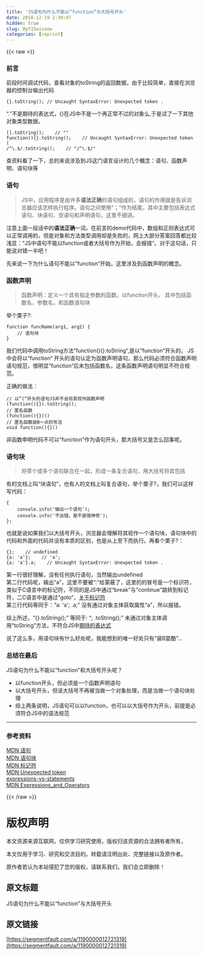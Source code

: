 ```yaml
---
title: 'JS语句为什么不能以“function”与大括号开头' 
date: 2018-12-19 2:30:07
hidden: true
slug: 0pf15wixaew
categories: [reprint]
---
```


{{< raw >}}

                    
<h3 id="articleHeader0">前言</h3>
<p>前段时间调试代码，查看对象的toString的返回数据，由于比较简单，直接在浏览器的控制台输出代码</p>
<div class="widget-codetool" style="display:none;">
      <div class="widget-codetool--inner">
      <span class="selectCode code-tool" data-toggle="tooltip" data-placement="top" title="" data-original-title="全选"></span>
      <span type="button" class="copyCode code-tool" data-toggle="tooltip" data-placement="top" data-clipboard-text="{}.toString();    // Uncaught SyntaxError: Unexpected token ." title="" data-original-title="复制"></span>
      <span type="button" class="saveToNote code-tool" data-toggle="tooltip" data-placement="top" title="" data-original-title="放进笔记"></span>
      </div>
      </div><pre class="javascript hljs"><code class="javascript" style="word-break: break-word; white-space: initial;">{}.toString();    <span class="hljs-comment">// Uncaught SyntaxError: Unexpected token .</span></code></pre>
<p>“.”不是期待的表达式，{}在JS中不是一个再正常不过的对象么,于是试了一下其他对象类型数据。</p>
<div class="widget-codetool" style="display:none;">
      <div class="widget-codetool--inner">
      <span class="selectCode code-tool" data-toggle="tooltip" data-placement="top" title="" data-original-title="全选"></span>
      <span type="button" class="copyCode code-tool" data-toggle="tooltip" data-placement="top" data-clipboard-text="[].toString();    // &quot;&quot;
function(){}.toString();    // Uncaught SyntaxError: Unexpected token (
/^\.$/.toString();    // &quot;/^\.$/&quot;" title="" data-original-title="复制"></span>
      <span type="button" class="saveToNote code-tool" data-toggle="tooltip" data-placement="top" title="" data-original-title="放进笔记"></span>
      </div>
      </div><pre class="javascript hljs"><code class="javascript">[].toString();    <span class="hljs-comment">// ""</span>
<span class="hljs-function"><span class="hljs-keyword">function</span>(<span class="hljs-params"></span>)</span>{}.toString();    <span class="hljs-comment">// Uncaught SyntaxError: Unexpected token (</span>
/^\.$/.toString();    <span class="hljs-comment">// "/^\.$/"</span></code></pre>
<p>查资料看了一下，总的来说涉及到JS这门语言设计的几个概念：语句、函数声明、语句块等</p>
<h3 id="articleHeader1">语句</h3>
<blockquote>JS中，应用程序是由许多<strong>语法正确</strong>的语句组成的，语句的作用就是告诉浏览器应该怎样执行程序。语句之间使用“；”作为结尾，其中主要包括表达式语句、块语句、空语句和声明语句，这里不细讲。</blockquote>
<p>注意上面一段话中的<strong>语法正确</strong>一词，在前言的demo代码中，数组和正则表达式可以正常调用的，但是对象和方法类型调用却是失败的，网上大部分答案回答都比较浅显：”JS中语句不能以function或者大括号作为开始，会报错“。对于这句话，只能说对错一半吧！</p>
<p>先来说一下为什么语句不能以”function“开始，这里涉及到函数声明的概念。</p>
<h3 id="articleHeader2">函数声明</h3>
<blockquote>函数声明：定义一个具有指定参数的函数，以function开头， 其中包括函数名，参数名，和函数语句块</blockquote>
<p>举个栗子?:</p>
<div class="widget-codetool" style="display:none;">
      <div class="widget-codetool--inner">
      <span class="selectCode code-tool" data-toggle="tooltip" data-placement="top" title="" data-original-title="全选"></span>
      <span type="button" class="copyCode code-tool" data-toggle="tooltip" data-placement="top" data-clipboard-text="function funcName(arg1, arg2) {
    // 语句块
}" title="" data-original-title="复制"></span>
      <span type="button" class="saveToNote code-tool" data-toggle="tooltip" data-placement="top" title="" data-original-title="放进笔记"></span>
      </div>
      </div><pre class="javascript hljs"><code class="javascript"><span class="hljs-function"><span class="hljs-keyword">function</span> <span class="hljs-title">funcName</span>(<span class="hljs-params">arg1, arg2</span>) </span>{
    <span class="hljs-comment">// 语句块</span>
}</code></pre>
<p>我们代码中调用toString方法”function(){}.toString“,是以”function“开头的， JS中会将以”function“ 开头的语句认定为函数声明语句，那么代码必须符合函数声明语句规范，很明显”function“后未包括函数名，这条函数声明语句明显不符合规范。</p>
<p>正确的做法：</p>
<div class="widget-codetool" style="display:none;">
      <div class="widget-codetool--inner">
      <span class="selectCode code-tool" data-toggle="tooltip" data-placement="top" title="" data-original-title="全选"></span>
      <span type="button" class="copyCode code-tool" data-toggle="tooltip" data-placement="top" data-clipboard-text="// 以”(“开头的语句JS并不会将其视作函数声明
(function(){}).toString();
// 匿名函数
(function(){})()
// 匿名函数装B一点的写法
void function(){}()" title="" data-original-title="复制"></span>
      <span type="button" class="saveToNote code-tool" data-toggle="tooltip" data-placement="top" title="" data-original-title="放进笔记"></span>
      </div>
      </div><pre class="javascript hljs"><code class="javascript"><span class="hljs-comment">// 以”(“开头的语句JS并不会将其视作函数声明</span>
(<span class="hljs-function"><span class="hljs-keyword">function</span>(<span class="hljs-params"></span>)</span>{}).toString();
<span class="hljs-comment">// 匿名函数</span>
(<span class="hljs-function"><span class="hljs-keyword">function</span>(<span class="hljs-params"></span>)</span>{})()
<span class="hljs-comment">// 匿名函数装B一点的写法</span>
<span class="hljs-keyword">void</span> <span class="hljs-function"><span class="hljs-keyword">function</span>(<span class="hljs-params"></span>)</span>{}()</code></pre>
<p>非函数申明代码不可以“function”作为语句开头，那大括号又是怎么回事呢。</p>
<h3 id="articleHeader3">语句块</h3>
<blockquote>将零个或多个语句联合在一起，形成一条复合语句，用大括号将其包括</blockquote>
<p>有的文档上叫“块语句”，也有人的文档上叫复合语句，举个栗子?，我们可以这样写代码：</p>
<div class="widget-codetool" style="display:none;">
      <div class="widget-codetool--inner">
      <span class="selectCode code-tool" data-toggle="tooltip" data-placement="top" title="" data-original-title="全选"></span>
      <span type="button" class="copyCode code-tool" data-toggle="tooltip" data-placement="top" data-clipboard-text="{
    console.info('输出一个语句');
    console.info('不出错，是不是很神奇');
};" title="" data-original-title="复制"></span>
      <span type="button" class="saveToNote code-tool" data-toggle="tooltip" data-placement="top" title="" data-original-title="放进笔记"></span>
      </div>
      </div><pre class="javascript hljs"><code class="javascript">{
    <span class="hljs-built_in">console</span>.info(<span class="hljs-string">'输出一个语句'</span>);
    <span class="hljs-built_in">console</span>.info(<span class="hljs-string">'不出错，是不是很神奇'</span>);
};</code></pre>
<p>也就是说如果我们以大括号开头，浏览器会理解将其视作一个语句块，语句块中的代码和外面的代码并没有本质的区别，也是从上至下而执行。再看个栗子?：</p>
<div class="widget-codetool" style="display:none;">
      <div class="widget-codetool--inner">
      <span class="selectCode code-tool" data-toggle="tooltip" data-placement="top" title="" data-original-title="全选"></span>
      <span type="button" class="copyCode code-tool" data-toggle="tooltip" data-placement="top" data-clipboard-text="{};    // undefined
{a: 'a'};    // 'a';
{a: 'a'}.a;    // Uncaught SyntaxError: Unexpected token ." title="" data-original-title="复制"></span>
      <span type="button" class="saveToNote code-tool" data-toggle="tooltip" data-placement="top" title="" data-original-title="放进笔记"></span>
      </div>
      </div><pre class="javascript hljs"><code class="javascript">{};    <span class="hljs-comment">// undefined</span>
{<span class="hljs-attr">a</span>: <span class="hljs-string">'a'</span>};    <span class="hljs-comment">// 'a';</span>
{<span class="hljs-attr">a</span>: <span class="hljs-string">'a'</span>}.a;    <span class="hljs-comment">// Uncaught SyntaxError: Unexpected token .</span></code></pre>
<p>第一行很好理解，没有任何执行语句，当然输出undefined<br>第二行代码呢，输出“a”，这里不要被“:”给蒙蔽了，这里的的冒号是一个标识符，类似于C语言中的标记符，不同的是JS中通过“break”与“continue”跳转到标记符，二C语言中是通过“goto”，<a href="https://developer.mozilla.org/zh-CN/docs/Web/JavaScript/Reference/Statements/label" rel="nofollow noreferrer" target="_blank">关于标记符</a><br>第三行代码等同于：“a: 'a'; .a;” 没有通过对象主体获取属性“a”，所以报错。</p>
<p>综上所述，“{}.toString();” 等同于: “; .toString();” 未通过对象主体调用“toString”方法，不符合JS中<a href="https://developer.mozilla.org/zh-CN/docs/Web/JavaScript/Reference/Errors/Unexpected_token" rel="nofollow noreferrer" target="_blank">期待的表达式</a></p>
<p>说了这么多，用语句块有什么好处呢，我能想到的唯一好处只有“装B耍酷”...</p>
<h3 id="articleHeader4">总结在最后</h3>
<p>JS语句为什么不能以“function”和大括号开头呢？</p>
<ul>
<li>以function开头，但必须是一个函数声明语句</li>
<li>以大括号开头，但该大括号不再被当做一个对象处理，而是当做一个语句块处理</li>
<li>综上两条说明，JS语句可以以function，也可以以大括号作为开头，前提是必须符合JS中的语法规范</li>
</ul>
<hr>
<h3 id="articleHeader5">参考资料</h3>
<p><a href="https://developer.mozilla.org/zh-CN/docs/Web/JavaScript/Reference/Statements" rel="nofollow noreferrer" target="_blank">MDN 语句</a><br><a href="https://developer.mozilla.org/zh-CN/docs/Web/JavaScript/Reference/Statements/block" rel="nofollow noreferrer" target="_blank">MDN 语句块</a><br><a href="https://developer.mozilla.org/zh-CN/docs/Web/JavaScript/Reference/Statements/label" rel="nofollow noreferrer" target="_blank">MDN 标记符</a><br><a href="https://developer.mozilla.org/zh-CN/docs/Web/JavaScript/Reference/Errors/Unexpected_token" rel="nofollow noreferrer" target="_blank">MDN Unexpected token</a><br><a href="http://2ality.com/2012/09/expressions-vs-statements.html" rel="nofollow noreferrer" target="_blank">expressions-vs-statements</a><br><a href="https://developer.mozilla.org/zh-CN/docs/Web/JavaScript/Guide/Expressions_and_Operators" rel="nofollow noreferrer" target="_blank">MDN Expressions_and_Operators</a></p>

                
{{< /raw >}}

# 版权声明
本文资源来源互联网，仅供学习研究使用，版权归该资源的合法拥有者所有，

本文仅用于学习、研究和交流目的。转载请注明出处、完整链接以及原作者。

原作者若认为本站侵犯了您的版权，请联系我们，我们会立即删除！

## 原文标题
JS语句为什么不能以“function”与大括号开头

## 原文链接
[https://segmentfault.com/a/1190000012721319](https://segmentfault.com/a/1190000012721319)


